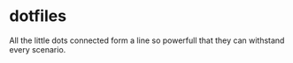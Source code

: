 # dotfiles
All the little dots connected form a line so powerfull that they can withstand every scenario.
